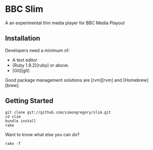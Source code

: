 # BBC Slim

A an experimental thin media player for BBC Media Playout

## Installation

Developers need a minimum of:

 - A text editor
 - [Ruby 1.9.2][ruby] or above.
 - [Git][git]

Good package management solutions are [rvm][rvm] and [Homebrew][brew].

## Getting Started

    git clone git://github.com/simongregory/slim.git
    cd slim
    bundle install
    rake

Want to know what else you can do?

    rake -T
